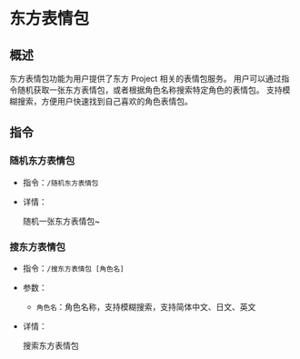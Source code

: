 # 东方表情包

## 概述

东方表情包功能为用户提供了东方 Project 相关的表情包服务。
用户可以通过指令随机获取一张东方表情包，或者根据角色名称搜索特定角色的表情包。
支持模糊搜索，方便用户快速找到自己喜欢的角色表情包。

## 指令

### 随机东方表情包

- 指令：`/随机东方表情包`

- 详情：

  随机一张东方表情包~

### 搜东方表情包

- 指令：`/搜东方表情包 [角色名]`

- 参数：

  - `角色名`：角色名称，支持模糊搜索，支持简体中文、日文、英文

- 详情：

  搜索东方表情包
